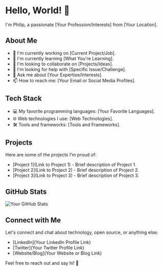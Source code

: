 # Hello, World! 👋

I'm Philip, a passionate [Your Profession/Interests] from [Your Location].

## About Me

- 🔭 I'm currently working on [Current Project/Job].
- 🌱 I'm currently learning [What You're Learning].
- 👯 I'm looking to collaborate on [Projects/Ideas].
- 🤔 I'm looking for help with [Specific Issue/Challenge].
- 💬 Ask me about [Your Expertise/Interests].
- 📫 How to reach me: [Your Email or Social Media Profiles].

## Tech Stack

- 💻 My favorite programming languages: [Your Favorite Languages].
- 🌐 Web technologies I use: [Web Technologies].
- 🛠️ Tools and frameworks: [Tools and Frameworks].

## Projects

Here are some of the projects I'm proud of:

- [Project 1](Link to Project 1) - Brief description of Project 1.
- [Project 2](Link to Project 2) - Brief description of Project 2.
- [Project 3](Link to Project 3) - Brief description of Project 3.

## GitHub Stats

![Your GitHub Stats](https://github-readme-stats.vercel.app/api?username=thatguyphil1&show_icons=true&theme=dracula)

## Connect with Me

Let's connect and chat about technology, open source, or anything else:

- [LinkedIn](Your LinkedIn Profile Link)
- [Twitter](Your Twitter Profile Link)
- [Website/Blog](Your Website or Blog Link)

Feel free to reach out and say hi! 👋

<!--
  You can add more sections or customize it further based on your preferences.
  Don't forget to replace the placeholders with your actual information and links.
-->
